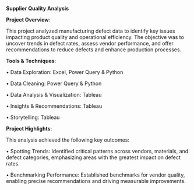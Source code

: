  **Supplier Quality Analysis**

**Project Overview**: 

This project analyzed manufacturing defect data to identify key issues impacting product quality and operational efficiency. The objective was to uncover trends in defect rates, assess vendor performance, and offer recommendations to reduce defects and enhance production processes.

**Tools & Techniques**: 

• Data Exploration: Excel, Power Query & Python

• Data Cleaning: Power Query & Python

• Data Analysis & Visualization: Tableau

• Insights & Recommendations: Tableau

• Storytelling: Tableau

**Project Highlights**:

This analysis achieved the following key outcomes:

• Spotting Trends: Identified critical patterns across vendors, materials, and defect categories, emphasizing areas with the greatest impact on defect rates.

• Benchmarking Performance: Established benchmarks for vendor quality, enabling precise recommendations and driving measurable improvements.


